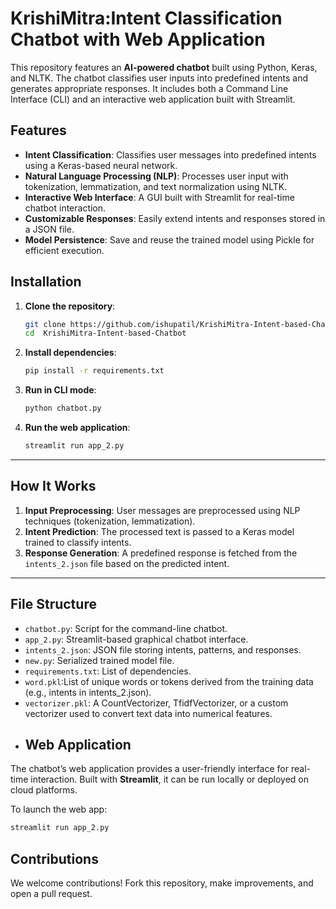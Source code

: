 # KrishiMitra:Intent Classification Chatbot with Web Application  

This repository features an **AI-powered chatbot** built using Python, Keras, and NLTK. The chatbot classifies user inputs into predefined intents and generates appropriate responses. It includes both a Command Line Interface (CLI) and an interactive web application built with Streamlit. 

## Features  

- **Intent Classification**: Classifies user messages into predefined intents using a Keras-based neural network.  
- **Natural Language Processing (NLP)**: Processes user input with tokenization, lemmatization, and text normalization using NLTK.  
- **Interactive Web Interface**: A GUI built with Streamlit for real-time chatbot interaction.  
- **Customizable Responses**: Easily extend intents and responses stored in a JSON file.  
- **Model Persistence**: Save and reuse the trained model using Pickle for efficient execution.  
## Installation  

1. **Clone the repository**:  
   ```bash  
   git clone https://github.com/ishupatil/KrishiMitra-Intent-based-Chatbot.git  
   cd  KrishiMitra-Intent-based-Chatbot
   ```  

2. **Install dependencies**:  
   ```bash  
   pip install -r requirements.txt  
   ```  

3. **Run in CLI mode**:  
   ```bash  
   python chatbot.py  
   ```  

4. **Run the web application**:  
   ```bash  
   streamlit run app_2.py  
   ```  

---

## How It Works  

1. **Input Preprocessing**: User messages are preprocessed using NLP techniques (tokenization, lemmatization).  
2. **Intent Prediction**: The processed text is passed to a Keras model trained to classify intents.  
3. **Response Generation**: A predefined response is fetched from the `intents_2.json` file based on the predicted intent.  

---

## File Structure  

- `chatbot.py`: Script for the command-line chatbot.  
- `app_2.py`: Streamlit-based graphical chatbot interface.  
- `intents_2.json`: JSON file storing intents, patterns, and responses.  
- `new.py`: Serialized trained model file.  
- `requirements.txt`: List of dependencies.
- `word.pkl`:List of unique words or tokens derived from the training data (e.g., intents in intents_2.json).
- `vectorizer.pkl`: A CountVectorizer, TfidfVectorizer, or a custom vectorizer used to convert text data into numerical features.
- ## Web Application  

The chatbot’s web application provides a user-friendly interface for real-time interaction. Built with **Streamlit**, it can be run locally or deployed on cloud platforms.  

To launch the web app:  
```bash  
streamlit run app_2.py  
```  
## Contributions  
We welcome contributions! Fork this repository, make improvements, and open a pull request.  

